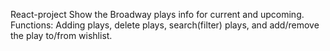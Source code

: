 React-project
Show the Broadway plays info for current and upcoming.
Functions:
Adding plays, delete plays, search(filter) plays, and add/remove the play to/from wishlist.

